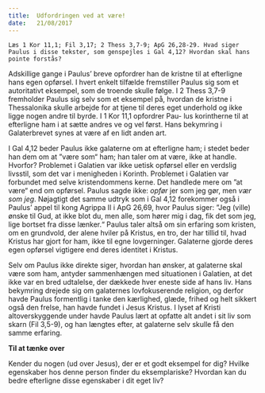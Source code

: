 ```yaml
---
title:  Udfordringen ved at være!
date:   21/08/2017
---
```


`Læs 1 Kor 11,1; Fil 3,17; 2 Thess 3,7-9; ApG 26,28-29. Hvad siger Paulus i disse tekster, som genspejles i Gal 4,12? Hvordan skal hans pointe forstås?`

Adskillige gange i Paulus’ breve opfordrer han de kristne til at efterligne hans egen opførsel. I hvert enkelt tilfælde fremstiller Paulus sig som et autoritativt eksempel, som de troende skulle følge. I 2 Thess 3,7-9 fremholder Paulus sig selv som et eksempel på, hvordan de kristne i Thessalonika skulle arbejde for at tjene til deres eget underhold og ikke ligge nogen andre til byrde. I 1 Kor 11,1 opfordrer Pau- lus korintherne til at efterligne ham i at sætte andres ve og vel først. Hans bekymring i Galaterbrevet synes at være af en lidt anden art.

I Gal 4,12 beder Paulus ikke galaterne om at efterligne ham; i stedet beder han dem om at ”være som“ ham; han taler om at være, ikke at handle. Hvorfor? Problemet i Galatien var ikke uetisk opførsel eller en verdslig livsstil, som det var i menigheden i Korinth. Problemet i Galatien var forbundet med selve kristendommens kerne. Det handlede mere om ”at være“ end om opførsel. Paulus sagde ikke: *opfør* jer som jeg gør, men *vær som jeg*. Nøjagtigt det samme udtryk som i Gal 4,12 forekommer også i Paulus’ appel til kong Agrippa II i ApG 26,69, hvor Paulus siger: ”Jeg (ville) ønske til Gud, at ikke blot du, men alle, som hører mig i dag, fik det som jeg, lige bortset fra disse lænker.“ Paulus taler altså om sin erfaring som kristen, om en grundvold, der alene hviler på Kristus, en tro, der har tillid til, hvad Kristus har gjort for ham, ikke til egne lovgerninger. Galaterne gjorde deres egen opførsel vigtigere end deres identitet i Kristus.

Selv om Paulus ikke direkte siger, hvordan han ønsker, at galaterne skal være som ham, antyder sammenhængen med situationen i Galatien, at det ikke var en bred udtalelse, der dækkede hver eneste side af hans liv. Hans bekymring drejede sig om galaternes lovfokuserende religion, og derfor havde Paulus formentlig i tanke den kærlighed, glæde, frihed og helt sikkert også den frelse, han havde fundet i Jesus Kristus. I lyset af Kristi altoverskyggende under havde Paulus lært at opfatte alt andet i sit liv som skarn (Fil 3,5-9), og han længtes efter, at galaterne selv skulle få den samme erfaring.

**Til at tænke over**

Kender du nogen (ud over Jesus), der er et godt eksempel for dig? Hvilke egenskaber hos denne person finder du eksemplariske? Hvordan kan du bedre efterligne disse egenskaber i dit eget liv?
